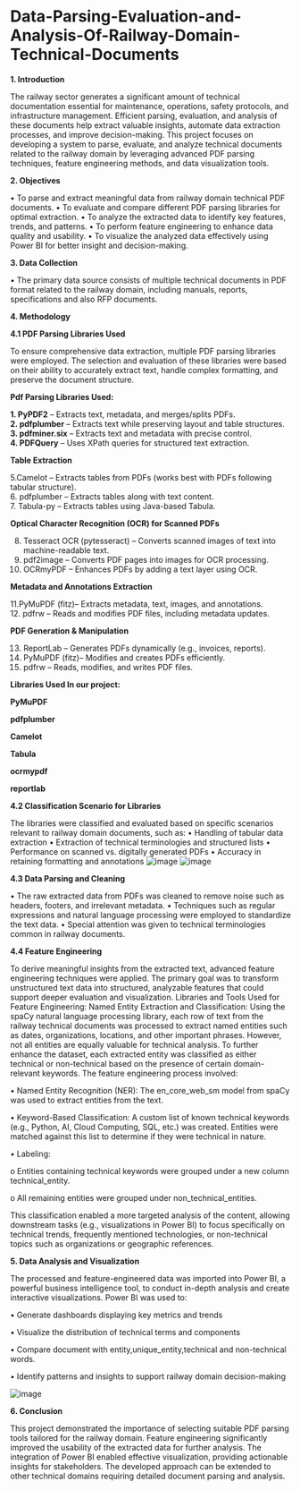 # Data-Parsing-Evaluation-and-Analysis-Of-Railway-Domain-Technical-Documents
**1. Introduction**

The railway sector generates a significant amount of technical documentation essential for maintenance, operations, safety protocols, and infrastructure management. Efficient parsing, evaluation, and analysis of these documents help extract valuable insights, automate data extraction processes, and improve decision-making.
This project focuses on developing a system to parse, evaluate, and analyze technical documents related to the railway domain by leveraging advanced PDF parsing techniques, feature engineering methods, and data visualization tools.

**2. Objectives**

•	To parse and extract meaningful data from railway domain technical PDF documents.
•	To evaluate and compare different PDF parsing libraries for optimal extraction.
•	To analyze the extracted data to identify key features, trends, and patterns.
•	To perform feature engineering to enhance data quality and usability.
•	To visualize the analyzed data effectively using Power BI for better insight and decision-making.

**3. Data Collection**

•	The primary data source consists of multiple technical documents in PDF format related to the railway domain, including manuals, reports, specifications and also RFP documents.

**4. Methodology**

**4.1 PDF Parsing Libraries Used**

To ensure comprehensive data extraction, multiple PDF parsing libraries were employed. The selection and evaluation of these libraries were based on their ability to accurately extract text, handle complex formatting, and preserve the document structure.

**Pdf Parsing Libraries Used:**

**1. PyPDF2** – Extracts text, metadata, and merges/splits PDFs.  
**2. pdfplumber** – Extracts text while preserving layout and table structures.  
**3. pdfminer.six** – Extracts text and metadata with precise control.  
**4. PDFQuery** – Uses XPath queries for structured text extraction. 

**Table Extraction**

5.Camelot – Extracts tables from PDFs (works best with PDFs following tabular structure).  
6. pdfplumber – Extracts tables along with text content.  
7. Tabula-py – Extracts tables using Java-based Tabula.  

**Optical Character Recognition (OCR) for Scanned PDFs**

8. Tesseract OCR (pytesseract) – Converts scanned images of text into machine-readable text.
9.  pdf2image – Converts PDF pages into images for OCR processing.
10. OCRmyPDF – Enhances PDFs by adding a text layer using OCR.
    
**Metadata and Annotations Extraction**

11.PyMuPDF (fitz)– Extracts metadata, text, images, and annotations.  
12. pdfrw – Reads and modifies PDF files, including metadata updates.  

**PDF Generation & Manipulation**

13. ReportLab – Generates PDFs dynamically (e.g., invoices, reports).  
14. PyMuPDF (fitz)– Modifies and creates PDFs efficiently.  
15. pdfrw – Reads, modifies, and writes PDF files. 
 
**Libraries Used In our project:**

**PyMuPDF**

**pdfplumber**

**Camelot**

**Tabula**

**ocrmypdf**

**reportlab**

**4.2 Classification Scenario for Libraries**

The libraries were classified and evaluated based on specific scenarios relevant to railway domain documents, such as:
•	Handling of tabular data extraction
•	Extraction of technical terminologies and structured lists
•	Performance on scanned vs. digitally generated PDFs
•	Accuracy in retaining formatting and annotations
![image](https://github.com/user-attachments/assets/45519819-bd21-4901-8b24-46e1a42aed00)
![image](https://github.com/user-attachments/assets/5a623def-afec-4f6a-a235-aa02f75f5ca0)

**4.3 Data Parsing and Cleaning**

•	The raw extracted data from PDFs was cleaned to remove noise such as headers, footers, and irrelevant metadata.
•	Techniques such as regular expressions and natural language processing were employed to standardize the text data.
•	Special attention was given to technical terminologies common in railway documents.

**4.4 Feature Engineering**

To derive meaningful insights from the extracted text, advanced feature engineering techniques were applied. The primary goal was to transform unstructured text data into structured, analyzable features that could support deeper evaluation and visualization.
Libraries and Tools Used for Feature Engineering:
Named Entity Extraction and Classification:
Using the spaCy natural language processing library, each row of text from the railway technical documents was processed to extract named entities such as dates, organizations, locations, and other important phrases.
However, not all entities are equally valuable for technical analysis. To further enhance the dataset, each extracted entity was classified as either technical or non-technical based on the presence of certain domain-relevant keywords.
The feature engineering process involved:

•	Named Entity Recognition (NER): The en_core_web_sm model from spaCy was used to extract entities from the text.

•	Keyword-Based Classification: A custom list of known technical keywords (e.g., Python, AI, Cloud Computing, SQL, etc.) was created. Entities were matched against this list to determine if they were technical in nature.

•	Labeling:

o	Entities containing technical keywords were grouped under a new column technical_entity.

o	All remaining entities were grouped under non_technical_entities.

This classification enabled a more targeted analysis of the content, allowing downstream tasks (e.g., visualizations in Power BI) to focus specifically on technical trends, frequently mentioned technologies, or non-technical topics such as organizations or geographic references.

**5. Data Analysis and Visualization**

The processed and feature-engineered data was imported into Power BI, a powerful business intelligence tool, to conduct in-depth analysis and create interactive visualizations. Power BI was used to:

•	Generate dashboards displaying key metrics and trends

•	Visualize the distribution of technical terms and components

•	Compare document with entity,unique_entity,technical and non-technical words.

•	Identify patterns and insights to support railway domain decision-making

![image](https://github.com/user-attachments/assets/f651104a-9f12-497f-be79-aa3b90cca29e)


**6. Conclusion**

This project demonstrated the importance of selecting suitable PDF parsing tools tailored for the railway domain. Feature engineering significantly improved the usability of the extracted data for further analysis. The integration of Power BI enabled effective visualization, providing actionable insights for stakeholders. The developed approach can be extended to other technical domains requiring detailed document parsing and analysis.






